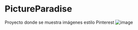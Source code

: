 # PictureParadise
Proyecto donde se muestra imágenes estilo Pinterest
![image](https://github.com/hangeKennedy/PictureParadise/assets/82626594/a75a8f35-51e7-40af-8bf3-b96282b09955)
